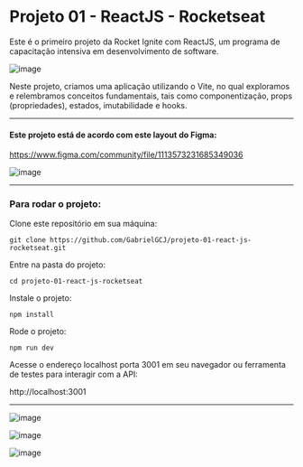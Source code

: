 # Projeto 01 - ReactJS - Rocketseat
Este é o primeiro projeto da Rocket Ignite com ReactJS, um programa de capacitação intensiva em desenvolvimento de software.


![image](https://github.com/GabrielGCJ/ignite/assets/91347602/7b21310b-45a4-4794-80c0-bc4f4e65f244)

Neste projeto, criamos uma aplicação utilizando o Vite, no qual exploramos e relembramos conceitos fundamentais, tais como componentização, props (propriedades), estados, imutabilidade e hooks.

-----

#### Este projeto está de acordo com este layout do Figma:

https://www.figma.com/community/file/1113573231685349036

![image](https://github.com/GabrielGCJ/projeto-01-react-js-rocketseat/assets/91347602/047a4b05-9ef7-413f-8ac5-a2585c7ad2d2)

-----

### Para rodar o projeto:

Clone este repositório em sua máquina:

`git clone https://github.com/GabrielGCJ/projeto-01-react-js-rocketseat.git`

Entre na pasta do projeto:

`cd projeto-01-react-js-rocketseat`

Instale o projeto:

`npm install`

Rode o projeto:

`npm run dev`

Acesse o endereço localhost porta 3001 em seu navegador ou ferramenta de testes para interagir com a API:

http://localhost:3001

----

![image](https://github.com/GabrielGCJ/ignite/assets/91347602/5bac651c-ec70-4097-9fd9-587a4d01c903)

![image](https://github.com/GabrielGCJ/ignite/assets/91347602/15564e54-e848-451a-95de-33d3bad36b29)

![image](https://github.com/GabrielGCJ/ignite/assets/91347602/9758c177-dfd1-4320-910d-461a2a9bb863)

